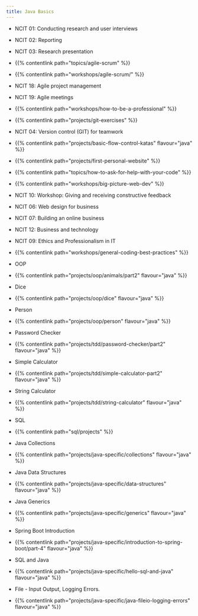 ```yaml
---
title: Java Basics
---
```


- NCIT 01: Conducting research and user interviews
- NCIT 02: Reporting
- NCIT 03: Research presentation
- {{% contentlink path="topics/agile-scrum" %}}
- {{% contentlink path="workshops/agile-scrum/" %}}
- NCIT 18: Agile project management
- NCIT 19: Agile meetings
- {{% contentlink path="workshops/how-to-be-a-professional" %}}
- {{% contentlink path="projects/git-exercises" %}}
- NCIT 04: Version control (GIT) for teamwork
- {{% contentlink path="projects/basic-flow-control-katas" flavour="java" %}}
- {{% contentlink path="projects/first-personal-website" %}}
- {{% contentlink path="topics/how-to-ask-for-help-with-your-code" %}}
- {{% contentlink path="workshops/big-picture-web-dev" %}}

- NCIT 10: Workshop: Giving and receiving constructive feedback
- NCIT 06: Web design for business
- NCIT 07: Building an online business
- NCIT 12: Business and technology
- NCIT 09: Ethics and Professionalism in IT
- {{% contentlink path="workshops/general-coding-best-practices" %}}

- OOP
- {{% contentlink path="projects/oop/animals/part2" flavour="java" %}}
- Dice
- {{% contentlink path="projects/oop/dice" flavour="java" %}}
- Person
- {{% contentlink path="projects/oop/person" flavour="java" %}}
- Password Checker
- {{% contentlink path="projects/tdd/password-checker/part2" flavour="java" %}}
- Simple Calculator
- {{% contentlink path="projects/tdd/simple-calculator-part2" flavour="java" %}}
- String Calculator
- {{% contentlink path="projects/tdd/string-calculator" flavour="java" %}}
- SQL
- {{% contentlink path="sql/projects" %}}

* Java Collections
* {{% contentlink path="projects/java-specific/collections" flavour="java" %}}
* Java Data Structures
* {{% contentlink path="projects/java-specific/data-structures" flavour="java" %}}
* Java Generics
* {{% contentlink path="projects/java-specific/generics" flavour="java" %}}

* Spring Boot Introduction
* {{% contentlink path="projects/java-specific/introduction-to-spring-boot/part-4" flavour="java" %}}
* SQL and Java
* {{% contentlink path="projects/java-specific/hello-sql-and-java" flavour="java" %}}
* File - Input Output, Logging Errors.
* {{% contentlink path="projects/java-specific/java-fileio-logging-errors" flavour="java" %}}
